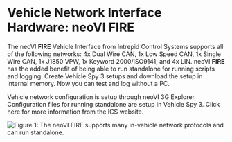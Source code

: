 # Vehicle Network Interface Hardware: neoVI FIRE

The neoVI **FIRE** Vehicle Interface from Intrepid Control Systems supports all of the following networks: 4x Dual Wire CAN, 1x Low Speed CAN, 1x Single Wire CAN, 1x J1850 VPW, 1x Keyword 2000/ISO9141, and 4x LIN. neoVI **FIRE** has the added benefit of being able to run standalone for running scripts and logging. Create Vehicle Spy 3 setups and download the setup in internal memory. Now you can test and log without a PC.

Vehicle network configuration is setup through neoVI 3G Explorer. Configuration files for running standalone are setup in Vehicle Spy 3. Click here for more information from the ICS website.



![Figure 1: The neoVI FIRE supports many in-vehicle network protocols and can run standalone.](../../.gitbook/assets/neoVIFIRE\_small.gif)
